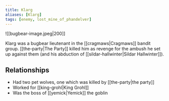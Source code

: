 ```yaml
---
title: Klarg
aliases: [Klarg]
tags: [enemy, lost_mine_of_phandelver]
---
```

![[bugbear-image.jpeg|200]]

Klarg was a bugbear lieutenant in the [[cragmaws|Cragmaws]] bandit group. [[the-party|The Party]] killed him as revenge for the ambush he set up against them (and his abduction of [[sildar-hallwinter|Sildar Hallwinter]]).

## Relationships
- Had two pet wolves, one which was killed by [[the-party|the party]]
- Worked for [[king-grohl|King Grohl]]
- Was the boss of [[yemick|Yemick]] the goblin